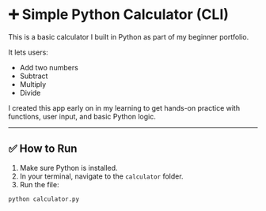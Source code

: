 # ➕ Simple Python Calculator (CLI)

This is a basic calculator I built in Python as part of my beginner portfolio.

It lets users:
- Add two numbers
- Subtract
- Multiply
- Divide

I created this app early on in my learning to get hands-on practice with functions, user input, and basic Python logic.

---

## ✅ How to Run

1. Make sure Python is installed.
2. In your terminal, navigate to the `calculator` folder.
3. Run the file:

```bash
python calculator.py
